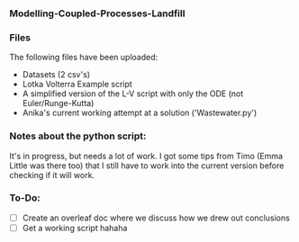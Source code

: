 ### Modelling-Coupled-Processes-Landfill

### Files
The following files have been uploaded:
- Datasets (2 csv's)
- Lotka Volterra Example script
- A simplified version of the L-V script with only the ODE (not Euler/Runge-Kutta)
- Anika's current working attempt at a solution ('Wastewater.py')

### Notes about the python script:
It's in progress, but needs a lot of work. I got some tips from Timo (Emma Little was there too) that I still have to work into the current version before checking if it will work.

### To-Do:
- [ ] Create an overleaf doc where we discuss how we drew out conclusions
- [ ] Get a working script hahaha
